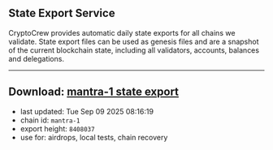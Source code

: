 ## State Export Service
CryptoCrew provides automatic daily state exports for all chains we validate. State export files can be used as genesis files and are a snapshot of the current blockchain state, including all validators, accounts, balances and delegations.

---
**Download: [mantra-1 state export](https://dl-eu2.ccvalidators.com/SERVICE/mantrachain/mantra-1_export_8408037.json)**
---

- last updated: Tue Sep 09 2025 08:16:19
- chain id: `mantra-1`
- export height: `8408037`
- use for: airdrops, local tests, chain recovery
